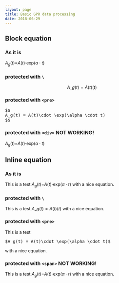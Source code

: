 ```yaml
---
layout: page
title: Basic GPR data processing
date: 2018-06-29
---
```


Block equation
--------------

### As it is

*A*<sub>*g*</sub>(*t*)=*A*(*t*)⋅exp(*α* ⋅ *t*)

### protected with `\`

$$ A\_g(t) = A(t)(t) $$

### protected with `<pre>`

<pre>
$$
A_g(t) = A(t)\cdot \exp(\alpha \cdot t)
$$
</pre>
### protected with `<div>` NOT WORKING!

*A*<sub>*g*</sub>(*t*)=*A*(*t*)⋅exp(*α* ⋅ *t*)

Inline equation
---------------

### As it is

This is a test *A*<sub>*g*</sub>(*t*)=*A*(*t*)⋅exp(*α* ⋅ *t*) with a nice equation.

### protected with `\`

This is a test $A\_g(t) = A(t)(t)$ with a nice equation.

### protected with `<pre>`

This is a test
<pre>$A_g(t) = A(t)\cdot \exp(\alpha \cdot t)$</pre>
with a nice equation.

### protected with `<span>` NOT WORKING!

This is a test <span>*A*<sub>*g*</sub>(*t*)=*A*(*t*)⋅exp(*α* ⋅ *t*)</span> with a nice equation.
